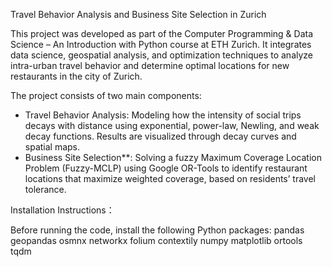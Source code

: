 Travel Behavior Analysis and Business Site Selection in Zurich

This project was developed as part of the Computer Programming & Data Science – An Introduction with Python course at ETH Zurich. It integrates data science, geospatial analysis, and optimization techniques to analyze intra-urban travel behavior and determine optimal locations for new restaurants in the city of Zurich.

The project consists of two main components:
- Travel Behavior Analysis: Modeling how the intensity of social trips decays with distance using exponential, power-law, Newling, and weak decay functions. Results are visualized through decay curves and spatial maps.
- Business Site Selection**: Solving a fuzzy Maximum Coverage Location Problem (Fuzzy-MCLP) using Google OR-Tools to identify restaurant locations that maximize weighted coverage, based on residents’ travel tolerance.


Installation Instructions：

Before running the code, install the following Python packages:
pandas geopandas osmnx networkx folium contextily numpy matplotlib ortools tqdm

